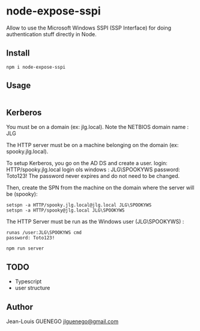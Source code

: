 # node-expose-sspi

Allow to use the Microsoft Windows SSPI (SSP Interface) for doing authentication stuff directly in Node.

## Install

```
npm i node-expose-sspi
```

## Usage

```
```

## Kerberos

You must be on a domain (ex: jlg.local).
Note the NETBIOS domain name : JLG

The HTTP server must be on a machine belonging on the domain (ex: spooky.jlg.local).

To setup Kerberos, you go on the AD DS and create a user.
login: HTTP/spooky.jlg.local
login ols windows : JLG\SPOOKYWS
password: Toto123!
The password never expires and do not need to be changed.

Then, create the SPN from the machine on the domain where the server will be (spooky):
```
setspn -a HTTP/spooky.jlg.local@jlg.local JLG\SPOOKYWS
setspn -a HTTP/spooky@jlg.local JLG\SPOOKYWS
```

The HTTP Server must be run as the Windows user (JLG\SPOOKYWS) :
```
runas /user:JLG\SPOOKYWS cmd
password: Toto123!

npm run server
```

## TODO

- Typescript
- user structure


## Author

Jean-Louis GUENEGO <jlguenego@gmail.com>
